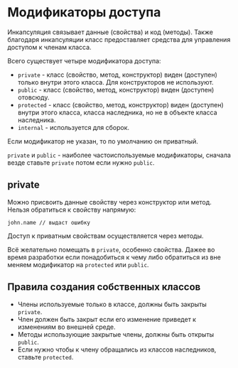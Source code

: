 # Модификаторы доступа
Инкапсуляция связывает данные (свойства) и код (методы). Также благодаря инкапсуляции класс предоставляет средства для управления доступом к членам класса.

Всего существует четыре модификатора доступа:

* `private` - класс (свойство, метод, конструктор) виден (доступен) только внутри этого класса. Для конструкторов не используют.
* `public` - класс (свойство, метод, конструктор) виден (доступен) отовсюду.
* `protected` - класс (свойство, метод, конструктор) виден (доступен) внутри этого класса, класса наследника, но не в объекте класса наследника.
* `internal` - используется для сборок.

Если модификатор не указан, то по умолчанию он приватный.

`private` и `public` - наиболее частоиспользуемые модификаторы, сначала везде ставьте `private` потом если нужно `public`.

## private
Можно присвоить данные свойству через конструктор или метод. Нельзя обратиться к свойству напрямую:

    john.name // выдаст ошибку

Доступ к приватным свойствам осуществляется через методы.

Всё желательно помещать в `private`, особенно свойства. Дажее во время разработки если понадобиться к чему либо обратиться из вне меняем модификатор на `protected` или `public`.

## Правила создания собственных классов
* Члены используемые только в классе, должны быть закрыты `private`.
* Член должен быть закрыт если его изменение приведет к изменениям во внешней среде.
* Методы использующие закрытые члены, должны быть открыты `public`.
* Если нужно чтобы к члену обращались из классов наследников, ставьте `protected`.